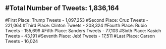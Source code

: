 #Total Number of Tweets: 1,836,164 
---
#First Place: Trump Tweets - 1,097,253
#Second Place: Cruz Tweets - 221,064
#Third Place: Clinton Tweets - 208,324
#Fourth Place: Rubio Tweets - 155,699
#Fifth Place: Sanders Tweets - 77,103
#Sixth Place: Kasich Tweets - 43,191
#Seventh Place: Jeb! Tweets - 17,511
#Last Place: Carson Tweets - 16,024
